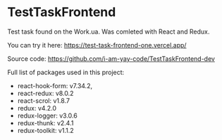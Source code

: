 # TestTaskFrontend
Test task found on the Work.ua. Was comleted with React and Redux.

You can try it here: https://test-task-frontend-one.vercel.app/

Source code: https://github.com/i-am-yay-code/TestTaskFrontend-dev

Full list of packages used in this project:

- react-hook-form: v7.34.2,
- react-redux: v8.0.2
- react-scrol: v1.8.7
- redux: v4.2.0
- redux-logger: v3.0.6
- redux-thunk: v2.4.1
- redux-toolkit: v1.1.2
